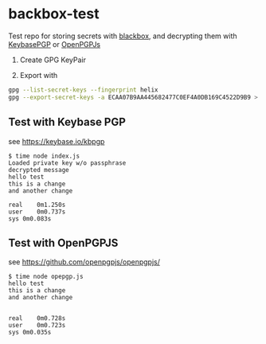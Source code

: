 # backbox-test

Test repo for storing secrets with [blackbox](https://github.com/StackExchange/blackbox), and decrypting them with [KeybasePGP](https://keybase.io/kbpgp) or [OpenPGPJs](https://github.com/openpgpjs/openpgpjs/)

1. Create GPG KeyPair

2. Export with
```bash
gpg --list-secret-keys --fingerprint helix
gpg --export-secret-keys -a ECAA07B9AA445682477C0EF4A0DB169C4522D9B9 > privkey.asc

```

## Test with Keybase PGP

see https://keybase.io/kbpgp

```
$ time node index.js
Loaded private key w/o passphrase
decrypted message
hello test
this is a change
and another change

real	0m1.250s
user	0m0.737s
sys	0m0.083s
```

## Test with OpenPGPJS

see https://github.com/openpgpjs/openpgpjs/

```
$ time node opepgp.js
hello test
this is a change
and another change


real	0m0.728s
user	0m0.723s
sys	0m0.035s
```

